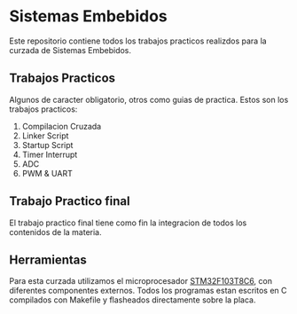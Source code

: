 # Sistemas Embebidos

Este repositorio contiene todos los trabajos practicos realizdos para la curzada de Sistemas Embebidos.

## Trabajos Practicos

Algunos de caracter obligatorio, otros como guias de practica. Estos son los trabajos practicos:
1. Compilacion Cruzada
2. Linker Script
3. Startup Script
4. Timer Interrupt
5. ADC
6. PWM & UART

## Trabajo Practico final

El trabajo practico final tiene como fin la integracion de todos los contenidos de la materia.

## Herramientas

Para esta curzada utilizamos el microprocesador [STM32F103T8C6](https://www.st.com/resource/en/datasheet/stm32f103cb.pdf), con diferentes componentes externos. Todos los programas estan escritos en C compilados con Makefile y flasheados directamente sobre la placa.